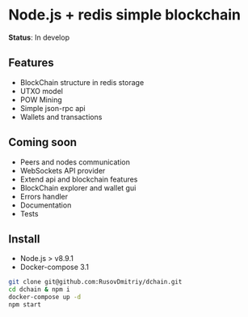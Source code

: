 # Node.js + redis simple blockchain

**Status**: In develop

## Features

* BlockChain structure in redis storage
* UTXO model
* POW Mining
* Simple json-rpc api
* Wallets and transactions 

## Coming soon

* Peers and nodes communication
* WebSockets API provider
* Extend api and blockchain features
* BlockChain explorer and wallet gui
* Errors handler
* Documentation
* Tests

## Install

* Node.js > v8.9.1
* Docker-compose 3.1

```bash
git clone git@github.com:RusovDmitriy/dchain.git
cd dchain & npm i
docker-compose up -d
npm start
```